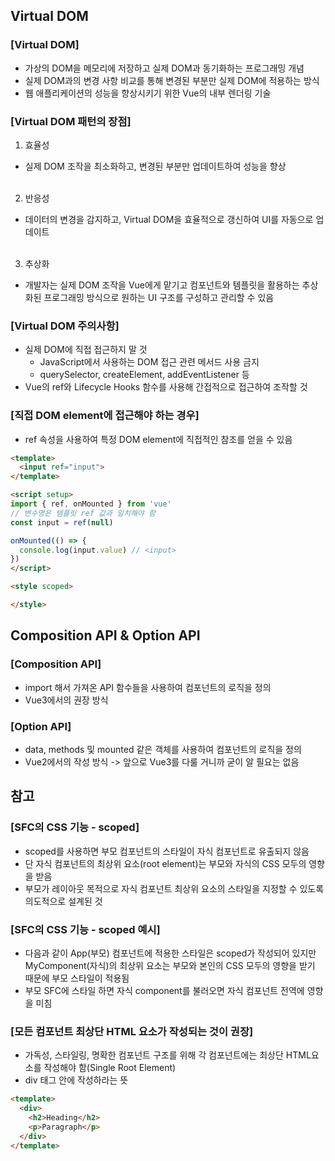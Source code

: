## Virtual DOM
### [Virtual DOM]
  * 가상의 DOM을 메모리에 저장하고 실제 DOM과 동기화하는 프로그래밍 개념
  * 실제 DOM과의 변경 사항 비교를 통해 변경된 부분만 실제 DOM에 적용하는 방식
  * 웹 애플리케이션의 성능을 향상시키기 위한 Vue의 내부 렌더링 기술

### [Virtual DOM 패턴의 장점]
  1. 효율성
  * 실제 DOM 조작을 최소화하고, 변경된 부분만 업데이트하여 성능을 향상
  <br><br>
  2. 반응성
  * 데이터의 변경을 감지하고, Virtual DOM을 효율적으로 갱신하여 UI를 자동으로 업데이트
  <br><br>
  3. 추상화
  * 개발자는 실제 DOM 조작을 Vue에게 맡기고 컴포넌트와 템플릿을 활용하는 추상화된 프로그래밍 방식으로 원하는 UI 구조를 구성하고 관리할 수 있음

### [Virtual DOM 주의사항]
  * 실제 DOM에 직접 접근하지 말 것
    * JavaScript에서 사용하는 DOM 접근 관련 메서드 사용 금지
    * querySelector, createElement, addEventListener 등
  * Vue의 ref와 Lifecycle Hooks 함수를 사용해 간접적으로 접근하여 조작할 것

### [직접 DOM element에 접근해야 하는 경우]
  * ref 속성을 사용하여 특정 DOM element에 직접적인 참조를 얻을 수 있음
  ```html
  <template>
    <input ref="input">
  </template>

  <script setup>
  import { ref, onMounted } from 'vue'
  // 변수명은 템플릿 ref 값과 일치해야 함
  const input = ref(null)

  onMounted(() => {
    console.log(input.value) // <input>
  })
  </script>

  <style scoped>

  </style>
  ```

## Composition API & Option API
### [Composition API]
  * import 해서 가져온 API 함수들을 사용하여 컴포넌트의 로직을 정의
  * Vue3에서의 권장 방식

### [Option API]
  * data, methods 및 mounted 같은 객체를 사용하여 컴포넌트의 로직을 정의
  * Vue2에서의 작성 방식 -> 앞으로 Vue3를 다룰 거니까 굳이 알 필요는 없음

## 참고
### [SFC의 CSS 기능 - scoped]
  * scoped를 사용하면 부모 컴포넌트의 스타일이 자식 컴포넌트로 유출되지 않음
  * 단 자식 컴포넌트의 최상위 요소(root element)는 부모와 자식의 CSS 모두의 영향을 받음
  * 부모가 레이아웃 목적으로 자식 컴포넌트 최상위 요소의 스타일을 지정할 수 있도록 의도적으로 설계된 것

### [SFC의 CSS 기능 - scoped 예시]
  * 다음과 같이 App(부모) 컴포넌트에 적용한 스타일은 scoped가 작성되어 있지만 MyComponent(자식)의 최상위 요소는 부모와 본인의 CSS 모두의 영향을 받기 때문에 부모 스타일이 적용됨
  * 부모 SFC에 스타일 하면 자식 component를 불러오면 자식 컴포넌트 전역에 영향을 미침

### [모든 컴포넌트 최상단 HTML 요소가 작성되는 것이 권장]
  * 가독성, 스타일링, 명확한 컴포넌트 구조를 위해 각 컴포넌트에는 최상단 HTML요소를 작성해야 함(Single Root Element)
  * div 태그 안에 작성하라는 뜻
  ```html
  <template>
    <div>
      <h2>Heading</h2>
      <p>Paragraph</p>
    </div>
  </template>
  ```